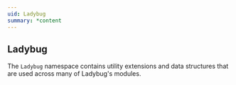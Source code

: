```yaml
---
uid: Ladybug
summary: *content
---
```


## Ladybug
The `Ladybug` namespace contains utility extensions and data structures that are used across many of Ladybug's modules.